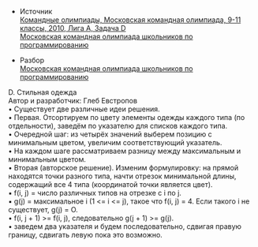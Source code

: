 - Источник  
 [Командные олимпиады, Московская командная олимпиада, 9-11 классы, 2010, Лига А, Задача D](https://informatics.msk.ru/py-source/source/dir/17218-454)  
[Московская командная олимпиада школьников по программированию](https://olympiads.ru/team/archive/2010.html)

- Разбор  
[Московская командная олимпиада школьников по программированию](https://olympiads.ru/team/archive/2010.html)  

D. Стильная одежда  
Автор и разработчик: Глеб Евстропов  
• Существует две различные идеи решения.  
• Первая. Отсортируем по цвету элементы одежды каждого типа (по отдельности), заведём по указателю для списков каждого типа.  
• Очередной шаг: из четырёх значений выберем позицию с минимальным цветом, увеличим соответствующий указатель.  
• На каждом шаге рассматриваем разницу между максимальным и минимальным цветом.  
• Вторая (авторское решение). Изменим формулировку: на прямой находятся точки разного типа, начти отрезок минимальной длины, содержащий все 4 типа (координатой точки является цвет).  
▪ f(i, j) = число различных типов на отрезке с i по j.  
▪ g(j) = максимальное i (1 <= i <= j), такое что f(i, j) = 4. Если такого i не существует, g(j) = О.  
• f(i, j + 1) >= f(i, j), следовательно g(j + 1) >= g(j).  
• заведем два указателя и будем последовательно, сдвигая правую границу, сдвигать левую пока это возможно. 

